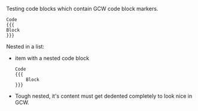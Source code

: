 Testing code blocks which contain GCW code block markers.

    Code
    {{{
    Block
    }}}

Nested in a list:

-   item with a nested code block

        Code
        {{{
            Block
        }}}

-   Tough nested, it's content must get dedented completely to look nice in GCW.
